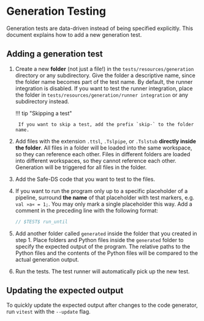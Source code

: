 # Generation Testing

Generation tests are data-driven instead of being specified explicitly. This document explains how to add a new
generation test.

## Adding a generation test

1. Create a new **folder** (not just a file!) in the `tests/resources/generation` directory or any subdirectory. Give
   the folder a descriptive name, since the folder name becomes part of the test name. By default, the runner
   integration is disabled. If you want to test the runner integration, place the folder in
   `tests/resources/generation/runner integration` or any subdirectory instead.

    !!! tip "Skipping a test"

        If you want to skip a test, add the prefix `skip-` to the folder name.

2. Add files with the extension `.ttsl`, `.Tslpipe`, or `.Tslstub` **directly inside the folder**. All files in a
   folder will be loaded into the same workspace, so they can reference each other. Files in different folders are
   loaded into different workspaces, so they cannot reference each other. Generation will be triggered for all files in
   the folder.
3. Add the Safe-DS code that you want to test to the files.
4. If you want to run the program only up to a specific placeholder of a pipeline, surround **the name** of that
   placeholder with test markers, e.g. `val »a« = 1;`. You may only mark a single placeholder this way. Add a comment in
   the preceding line with the following format:
    ```ts
    // $TEST$ run_until
    ```
5. Add another folder called `generated` inside the folder that you created in step 1. Place folders and Python files
   inside the `generated` folder to specify the expected output of the program. The relative paths to the Python files
   and the contents of the Python files will be compared to the actual generation output.
6. Run the tests. The test runner will automatically pick up the new test.

## Updating the expected output

To quickly update the expected output after changes to the code generator, run `vitest` with the `--update` flag.
